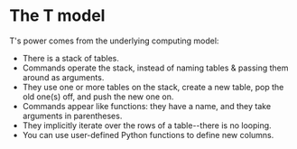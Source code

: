 # The T model

T's power comes from the underlying computing model:

- There is a stack of tables.
- Commands operate the stack, instead of naming tables & passing them around as arguments. 
- They use one or more tables on the stack, create a new table, pop the old one(s) off, and push the new one on.
- Commands appear like functions: they have a name, and they take arguments in parentheses.
- They implicitly iterate over the rows of a table--there is no looping.
- You can use user-defined Python functions to define new columns.

